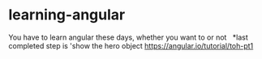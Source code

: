 # learning-angular
You have to learn angular these days, whether you want to or not
&nbsp;
*last completed step is 'show the hero object
https://angular.io/tutorial/toh-pt1
